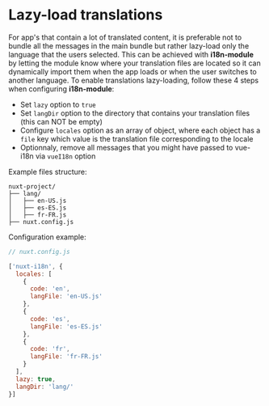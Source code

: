 # Lazy-load translations

For app's that contain a lot of translated content, it is preferable not to bundle all the messages in the main bundle but rather lazy-load only the language that the users selected.
This can be achieved with **i18n-module** by letting the module know where your translation files are located so it can dynamically import them when the app loads or when the user switches to another language.
To enable translations lazy-loading, follow these 4 steps when configuring **i18n-module**:

* Set `lazy` option to `true`
* Set `langDir` option to the directory that contains your translation files (this can NOT be empty)
* Configure `locales` option as an array of object, where each object has a `file` key which value is the translation file corresponding to the locale
* Optionnaly, remove all messages that you might have passed to vue-i18n via `vueI18n` option


Example files structure:

```
nuxt-project/
├── lang/
│   ├── en-US.js
│   ├── es-ES.js
│   ├── fr-FR.js
├── nuxt.config.js
```

Configuration example:

```js
// nuxt.config.js

['nuxt-i18n', {
  locales: [
    {
      code: 'en',
      langFile: 'en-US.js'
    },
    {
      code: 'es',
      langFile: 'es-ES.js'
    },
    {
      code: 'fr',
      langFile: 'fr-FR.js'
    }
  ],
  lazy: true,
  langDir: 'lang/'
}]
```
